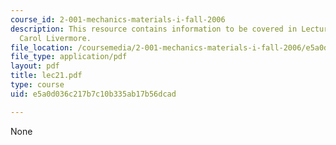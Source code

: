 ```yaml
---
course_id: 2-001-mechanics-materials-i-fall-2006
description: This resource contains information to be covered in Lecture 21 by Prof.
  Carol Livermore.
file_location: /coursemedia/2-001-mechanics-materials-i-fall-2006/e5a0d036c217b7c10b335ab17b56dcad_lec21.pdf
file_type: application/pdf
layout: pdf
title: lec21.pdf
type: course
uid: e5a0d036c217b7c10b335ab17b56dcad

---
```

None